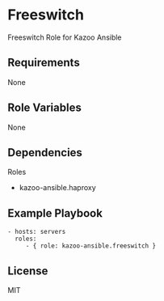 Freeswitch
==========

Freeswitch Role for Kazoo Ansible

Requirements
------------

None

Role Variables
--------------

None

Dependencies
------------

Roles
- kazoo-ansible.haproxy

Example Playbook
----------------

    - hosts: servers
      roles:
         - { role: kazoo-ansible.freeswitch }

License
-------

MIT

